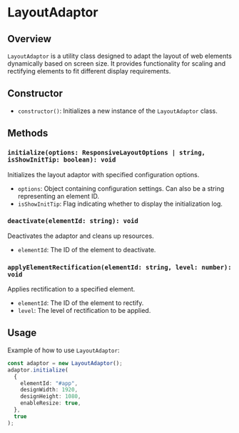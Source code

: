 # LayoutAdaptor

## Overview

`LayoutAdaptor` is a utility class designed to adapt the layout of web elements dynamically based on screen size. It provides functionality for scaling and rectifying elements to fit different display requirements.

## Constructor

- `constructor()`: Initializes a new instance of the `LayoutAdaptor` class.

## Methods

### `initialize(options: ResponsiveLayoutOptions | string, isShowInitTip: boolean): void`

Initializes the layout adaptor with specified configuration options.

- `options`: Object containing configuration settings. Can also be a string representing an element ID.
- `isShowInitTip`: Flag indicating whether to display the initialization log.

### `deactivate(elementId: string): void`

Deactivates the adaptor and cleans up resources.

- `elementId`: The ID of the element to deactivate.

### `applyElementRectification(elementId: string, level: number): void`

Applies rectification to a specified element.

- `elementId`: The ID of the element to rectify.
- `level`: The level of rectification to be applied.

## Usage

Example of how to use `LayoutAdaptor`:

```typescript
const adaptor = new LayoutAdaptor();
adaptor.initialize(
  {
    elementId: "#app",
    designWidth: 1920,
    designHeight: 1080,
    enableResize: true,
  },
  true
);
```
